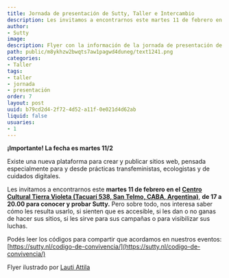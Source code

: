 ```yaml
---
title: Jornada de presentación de Sutty, Taller e Intercambio
description: Les invitamos a encontrarnos este martes 11 de febrero en el Centro Cultural Tierra Violeta (Tacuarí 538, San Telmo, CABA, Argentina), de 17 a 20.00 para conocer y probar Sutty.
author:
- Sutty
image:
description: Flyer con la información de la jornada de presentación de Sutty en Tierra Violeta
path: public/m8ykhzw2bwqts7aw1pagwd4duneg/text1241.png
categories:
- Taller
tags:
- taller
- jornada
- presentación
order: 7
layout: post
uuid: b79cd2d4-2f72-4d52-a11f-0e021d4d62ab
liquid: false
usuaries:
- 1
---
```


**¡Importante! La fecha es martes 11/2**

Existe una nueva plataforma para crear y publicar sitios web, pensada especialmente para y desde prácticas transfeministas, ecologistas y de cuidados digitales.

Les invitamos a encontrarnos este **martes 11 de febrero en el** [**Centro Cultural Tierra Violeta (Tacuarí 538, San Telmo, CABA, Argentina)**](geo:-34.6146013,-58.3788942), **de 17 a 20.00 para conocer y probar Sutty.** Pero sobre todo, nos interesa saber cómo les resulta usarlo, si sienten que es accesible, si les dan o no ganas de hacer sus sitios, si les sirve para sus campañas o para visibilizar sus luchas.

Podés leer los códigos para compartir que acordamos en nuestros eventos: [https://sutty.nl/codigo-de-convivencia/](https://sutty.nl/codigo-de-convivencia/)

Flyer ilustrado por [Lauti Attila](https://www.instagram.com/lauti_attila/)
